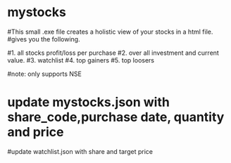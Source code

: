 # mystocks
#This small .exe file creates a holistic view of your stocks in a html file. 
#gives you the following. 

#1. all stocks profit/loss per purchase
#2. over all investment and current value. 
#3. watchlist 
#4. top gainers
#5. top loosers 

#note: only supports NSE 
# update mystocks.json with share_code,purchase date, quantity and price
#update watchlist.json with share and target price 


